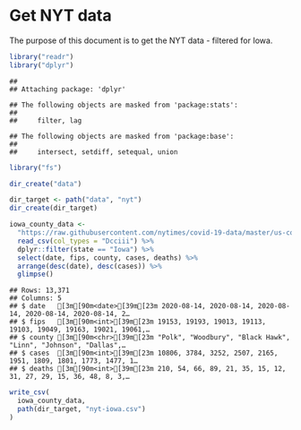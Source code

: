 Get NYT data
================

The purpose of this document is to get the NYT data - filtered for Iowa.

``` r
library("readr")
library("dplyr")
```

    ## 
    ## Attaching package: 'dplyr'

    ## The following objects are masked from 'package:stats':
    ## 
    ##     filter, lag

    ## The following objects are masked from 'package:base':
    ## 
    ##     intersect, setdiff, setequal, union

``` r
library("fs")
```

``` r
dir_create("data")

dir_target <- path("data", "nyt")
dir_create(dir_target)
```

``` r
iowa_county_data <- 
  "https://raw.githubusercontent.com/nytimes/covid-19-data/master/us-counties.csv" %>%
  read_csv(col_types = "Dcciii") %>%
  dplyr::filter(state == "Iowa") %>%
  select(date, fips, county, cases, deaths) %>%
  arrange(desc(date), desc(cases)) %>%
  glimpse()
```

    ## Rows: 13,371
    ## Columns: 5
    ## $ date   [3m[90m<date>[39m[23m 2020-08-14, 2020-08-14, 2020-08-14, 2020-08-14, 2020-08-14, 2…
    ## $ fips   [3m[90m<int>[39m[23m 19153, 19193, 19013, 19113, 19103, 19049, 19163, 19021, 19061,…
    ## $ county [3m[90m<chr>[39m[23m "Polk", "Woodbury", "Black Hawk", "Linn", "Johnson", "Dallas",…
    ## $ cases  [3m[90m<int>[39m[23m 10806, 3784, 3252, 2507, 2165, 1951, 1809, 1801, 1773, 1477, 1…
    ## $ deaths [3m[90m<int>[39m[23m 210, 54, 66, 89, 21, 35, 15, 12, 31, 27, 29, 15, 36, 48, 8, 3,…

``` r
write_csv(
  iowa_county_data,
  path(dir_target, "nyt-iowa.csv")
)
```
